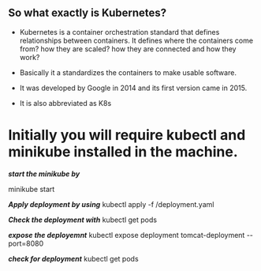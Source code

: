 
## So what exactly is Kubernetes?

* Kubernetes is a container orchestration standard that defines relationships between containers. It defines where the containers come from? how they are scaled? how they are connected and how they work?

* Basically it a standardizes the containers to make usable software.

* It was developed by Google in 2014 and its first version came in 2015.

* It is also abbreviated as K8s


# Initially you will require kubectl and minikube installed in the machine.

***start the minikube by*** 

minikube start

***Apply deployment by using***
kubectl apply -f /deployment.yaml

***Check the deployment with***
kubectl get pods

***expose the deployemnt***
kubectl expose deployment tomcat-deployment --port=8080

***check for deployment***
kubectl get pods
